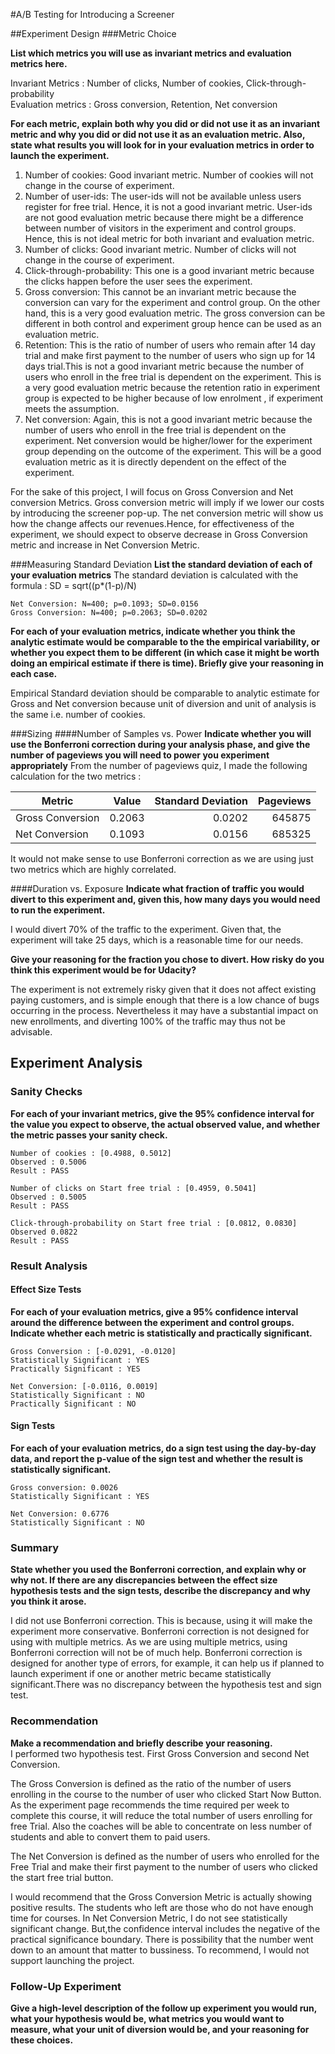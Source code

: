 #A/B Testing for Introducing a Screener

##Experiment Design
###Metric Choice

**List which metrics you will use as invariant metrics and evaluation metrics here.**  

Invariant Metrics : Number of clicks, Number of cookies, Click-through-probability  
Evaluation metrics : Gross conversion, Retention, Net conversion

**For each metric, explain both why you did or did not use it as an invariant metric and why you did or did not use it as an evaluation metric. Also, state what results you will look for in your evaluation metrics in order to launch the experiment.**

1. Number of cookies: Good invariant metric. Number of cookies will not change in the course of experiment.
2. Number of user-ids: The user-ids will not be available unless users register for free trial. Hence, it is not a good invariant metric. User-ids are not good evaluation metric because there might be a difference between number of visitors in the experiment and control groups. Hence, this is not ideal metric for both invariant and evaluation metric.
3. Number of clicks: Good invariant metric. Number of clicks will not change in the course of experiment.
4. Click-through-probability: This one is a good invariant metric because the clicks happen before the user sees the experiment.  
5. Gross conversion: This cannot be an invariant metric because the conversion can vary for the experiment and control group. On the other hand, this is a very good evaluation metric. The gross conversion can be different in both control and experiment group hence can be used as an evaluation metric.
6. Retention: This is the ratio of number of users who remain after 14 day trial and make first payment to the number of users who sign up for 14 days trial.This is not a good invariant metric because the number of users who enroll in the free trial is dependent on the experiment. This is a very good evaluation metric because the retention ratio in experiment group is expected to be higher because of low enrolment , if experiment meets the assumption.  
7. Net conversion: Again, this is not a good invariant metric because the number of users who enroll in the free trial is dependent on the experiment. Net conversion would be higher/lower for the experiment group depending on the outcome of the experiment. This will be a good evaluation metric as it is directly dependent on the effect of the experiment.

For the sake of this project, I will focus on Gross Conversion and Net conversion Metrics. Gross conversion metric will imply if we lower our costs by introducing the screener pop-up. The net conversion metric will show us how the change affects our revenues.Hence, for effectiveness of the experiment, we should expect to observe decrease in Gross Conversion metric and increase in Net Conversion Metric.

###Measuring Standard Deviation
**List the standard deviation of each of your evaluation metrics**
The standard deviation is calculated with the formula : SD = sqrt((p*(1-p)/N)
```
Net Conversion: N=400; p=0.1093; SD=0.0156
Gross Conversion: N=400; p=0.2063; SD=0.0202
```

**For each of your evaluation metrics, indicate whether you think the analytic estimate would be comparable to the the empirical variability, or whether you expect them to be different (in which case it might be worth doing an empirical estimate if there is time). Briefly give your reasoning in each case.**

Empirical Standard deviation should be comparable to analytic estimate for Gross and Net conversion because unit of diversion and unit of analysis is the same i.e. number of cookies.

###Sizing
####Number of Samples vs. Power
**Indicate whether you will use the Bonferroni correction during your analysis phase, and give the number of pageviews you will need to power you experiment appropriately**
From the number of pageviews quiz, I made the following calculation for the two metrics : 

| Metric        | Value   | Standard Deviation  | Pageviews   |
| ------------- |:-------------:| -----:| ---------:|
| Gross Conversion      | 0.2063 | 0.0202 | 645875 |
| Net Conversion      | 0.1093 | 0.0156  | 685325 |

It would not make sense to use Bonferroni correction as we are using just two metrics which are highly correlated. 

####Duration vs. Exposure
**Indicate what fraction of traffic you would divert to this experiment and, given this, how many days you would need to run the experiment.**

I would divert 70% of the traffic to the experiment. Given that, the experiment will take 25 days, which is a reasonable time for our needs.

**Give your reasoning for the fraction you chose to divert. How risky do you think this experiment would be for Udacity?**

The experiment is not extremely risky given that it does not affect existing paying customers, and is simple enough that there is a low chance of bugs occurring in the process. Nevertheless it may have a substantial impact on new enrollments, and diverting 100% of the traffic may thus not be advisable.

## Experiment Analysis
### Sanity Checks
**For each of your invariant metrics, give the 95% confidence interval for the value you expect to observe, the actual observed value, and whether the metric passes your sanity check.**

```
Number of cookies : [0.4988, 0.5012]
Observed : 0.5006
Result : PASS

Number of clicks on Start free trial : [0.4959, 0.5041]
Observed : 0.5005
Result : PASS

Click-through-probability on Start free trial : [0.0812, 0.0830]
Observed 0.0822
Result : PASS
```

### Result Analysis
#### Effect Size Tests
**For each of your evaluation metrics, give a 95% confidence interval around the difference between the experiment and control groups. Indicate whether each metric is statistically and practically significant.**

```
Gross Conversion : [-0.0291, -0.0120] 
Statistically Significant : YES
Practically Significant : YES

Net Conversion: [-0.0116, 0.0019]
Statistically Significant : NO
Practically Significant : NO
```

#### Sign Tests
**For each of your evaluation metrics, do a sign test using the day-by-day data, and report the p-value of the sign test and whether the result is statistically significant.**

```
Gross conversion: 0.0026
Statistically Significant : YES

Net Conversion: 0.6776
Statistically Significant : NO
```

### Summary
**State whether you used the Bonferroni correction, and explain why or why not. If there are any discrepancies between the effect size hypothesis tests and the sign tests, describe the discrepancy and why you think it arose.**

I did not use Bonferroni correction. This is because, using it will make the experiment more conservative. Bonferroni correction is not designed for using with multiple metrics. As we are using multiple metrics, using Bonferroni correction will not be of much help. Bonferroni correction is designed for another type of errors, for example, it can help us if planned to launch experiment if one or another metric became statistically significant.There was no discrepancy between the hypothesis test and sign test.  


### Recommendation
**Make a recommendation and briefly describe your reasoning.**  
I performed two hypothesis test. First Gross Conversion and second Net Conversion.

The Gross Conversion is defined as the ratio of the number of users enrolling in the course to the number of user who clicked Start Now Button. As the experiment page recommends the time required per week to complete this course, it will reduce the total number of users enrolling for free Trial. Also the coaches will be able to concentrate on less number of students and able to convert them to paid users. 

The Net Conversion is defined as the number of users who enrolled for the Free Trial and make their first payment to the number of users who clicked the start free trial button.

I would recommend that the Gross Conversion Metric is actually showing positive results. The students who left are those who do not have enough time for courses. In Net Conversion Metric, I do not see statistically significant change. But,the confidence interval includes the negative of the practical significance boundary. There is possibility that the number went down to an amount that matter to bussiness. To recommend, I would not support launching the project.

### Follow-Up Experiment
**Give a high-level description of the follow up experiment you would run, what your hypothesis would be, what metrics you would want to measure, what your unit of diversion would be, and your reasoning for these choices.**  

